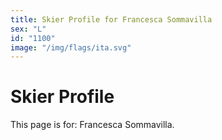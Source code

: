 ```yaml
---
title: Skier Profile for Francesca Sommavilla
sex: "L"
id: "1100"
image: "/img/flags/ita.svg" 
---
```


# Skier Profile

This page is for: Francesca Sommavilla.
    